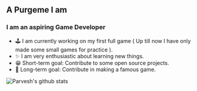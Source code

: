 ## A Purgeme I am

### I am an aspiring Game Developer

- 🕹 I am currently working on my first full game ( Up till now I have only made some small games for practice ).
- ✨ I am very enthusiastic about learning new things.
- 😁 Short-term goal: Contribute to some open source projects.
- 🏹 Long-term goal: Contribute in making a famous game.

![Parvesh's github stats](https://github-readme-stats.vercel.app/api?username=Purgeme&theme=chartreuse-dark&hide=stars,prs)
